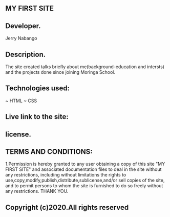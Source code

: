 ## MY FIRST SITE
## Developer.
Jerry Nabango

## Description.
The site created talks briefly about me(background-education and intersts) and the projects done since joining Moringa School.

## Technologies used:
   ~ HTML
   ~ CSS

  ## Live link to the site:


   ## license.
  ## TERMS AND CONDITIONS:
  1.Permission is hereby granted to any user obtaining a copy
of this site "MY FIRST SITE" and associated documentation files to deal
in the site without any restrictions, including without limitations the rights
to use,copy,modify,publish,distribute,sublicense,and/or sell 
copies of the site, and to permit persons to whom the site is furnished to do so freely without any restrictions.
         THANK YOU.

  ## Copyright (c)2020.All rights reserved
